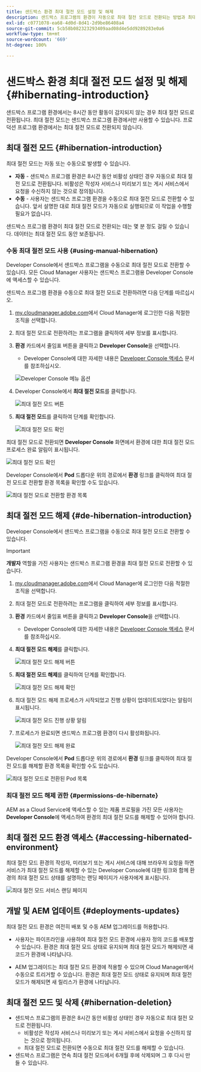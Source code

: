 ```yaml
---
title: 샌드박스 환경 최대 절전 모드 설정 및 해제
description: 샌드박스 프로그램의 환경이 자동으로 최대 절전 모드로 전환되는 방법과 최대 절전 모드를 해제하는 방법에 대해 알아봅니다.
exl-id: c0771078-ea68-4d0d-8d41-2d9be86408a4
source-git-commit: 5cb58b082323293409aad08d4e5dd9289283e0a6
workflow-type: tm+mt
source-wordcount: '669'
ht-degree: 100%

---
```



# 샌드박스 환경 최대 절전 모드 설정 및 해제 {#hibernating-introduction}

샌드박스 프로그램 환경에서는 8시간 동안 활동이 감지되지 않는 경우 최대 절전 모드로 전환됩니다. 최대 절전 모드는 샌드박스 프로그램 환경에서만 사용할 수 있습니다. 프로덕션 프로그램 환경에서는 최대 절전 모드로 전환되지 않습니다.

## 최대 절전 모드 {#hibernation-introduction}

최대 절전 모드는 자동 또는 수동으로 발생할 수 있습니다.

* **자동** - 샌드박스 프로그램 환경은 8시간 동안 비활성 상태인 경우 자동으로 최대 절전 모드로 전환됩니다. 비활성은 작성자 서비스나 미리보기 또는 게시 서비스에서 요청을 수신하지 않는 것으로 정의됩니다.
* **수동** - 사용자는 샌드박스 프로그램 환경을 수동으로 최대 절전 모드로 전환할 수 있습니다. 앞서 설명한 대로 최대 절전 모드가 자동으로 실행되므로 이 작업을 수행할 필요가 없습니다.

샌드박스 프로그램 환경이 최대 절전 모드로 전환되는 데는 몇 분 정도 걸릴 수 있습니다. 데이터는 최대 절전 모드 동안 보존됩니다.

### 수동 최대 절전 모드 사용 {#using-manual-hibernation}

Developer Console에서 샌드박스 프로그램을 수동으로 최대 절전 모드로 전환할 수 있습니다. 모든 Cloud Manager 사용자는 샌드박스 프로그램용 Developer Console에 액세스할 수 있습니다.

샌드박스 프로그램 환경을 수동으로 최대 절전 모드로 전환하려면 다음 단계를 따르십시오.

1. [my.cloudmanager.adobe.com](https://my.cloudmanager.adobe.com/)에서 Cloud Manager에 로그인한 다음 적절한 조직을 선택합니다.

1. 최대 절전 모드로 전환하려는 프로그램을 클릭하여 세부 정보를 표시합니다.

1. **환경** 카드에서 줄임표 버튼을 클릭하고 **Developer Console**&#x200B;을 선택합니다.

   * Developer Console에 대한 자세한 내용은 [Developer Console 액세스](/help/implementing/cloud-manager/manage-environments.md#accessing-developer-console) 문서를 참조하십시오.

   ![Developer Console 메뉴 옵션](assets/developer-console-menu-option.png)

1. Developer Console에서 **최대 절전 모드**&#x200B;를 클릭합니다.

   ![최대 절전 모드 버튼](assets/hibernate-1.png)

1. **최대 절전 모드**&#x200B;를 클릭하여 단계를 확인합니다.

   ![최대 절전 모드 확인](assets/hibernate-2.png)

최대 절전 모드로 전환되면 **Developer Console** 화면에서 환경에 대한 최대 절전 모드 프로세스 완료 알림이 표시됩니다.

![최대 절전 모드 확인](assets/hibernate-4.png)

Developer Console에서 **Pod** 드롭다운 위의 경로에서 **환경** 링크를 클릭하여 최대 절전 모드로 전환할 환경 목록을 확인할 수도 있습니다.

![최대 절전 모드로 전환할 환경 목록](assets/hibernate-1b.png)

## 최대 절전 모드 해제 {#de-hibernation-introduction}

Developer Console에서 샌드박스 프로그램을 수동으로 최대 절전 모드로 전환할 수 있습니다.

>[!IMPORTANT]
>
>**개발자** 역할을 가진 사용자는 샌드박스 프로그램 환경을 최대 절전 모드로 전환할 수 있습니다.

1. [my.cloudmanager.adobe.com](https://my.cloudmanager.adobe.com/)에서 Cloud Manager에 로그인한 다음 적절한 조직을 선택합니다.

1. 최대 절전 모드로 전환하려는 프로그램을 클릭하여 세부 정보를 표시합니다.

1. **환경** 카드에서 줄임표 버튼을 클릭하고 **Developer Console**&#x200B;을 선택합니다.

   * Developer Console에 대한 자세한 내용은 [Developer Console 액세스](/help/implementing/cloud-manager/manage-environments.md#accessing-developer-console) 문서를 참조하십시오.

1. **최대 절전 모드 해제**&#x200B;를 클릭합니다.

   ![최대 절전 모드 해제 버튼](assets/de-hibernation-img1.png)

1. **최대 절전 모드 해제**&#x200B;를 클릭하여 단계를 확인합니다.

   ![최대 절전 모드 해제 확인](assets/de-hibernation-img2.png)

1. 최대 절전 모드 해제 프로세스가 시작되었고 진행 상황이 업데이트되었다는 알림이 표시됩니다.

   ![최대 절전 모드 진행 상황 알림](assets/de-hibernation-img3.png)

1. 프로세스가 완료되면 샌드박스 프로그램 환경이 다시 활성화됩니다.

   ![최대 절전 모드 해제 완료](assets/de-hibernation-img4.png)


Developer Console에서 **Pod** 드롭다운 위의 경로에서 **환경** 링크를 클릭하여 최대 절전 모드를 해제할 환경 목록을 확인할 수도 있습니다.

![최대 절전 모드로 전환된 Pod 목록](assets/de-hibernate-1b.png)

### 최대 절전 모드 해제 권한 {#permissions-de-hibernate}

AEM as a Cloud Service에 액세스할 수 있는 제품 프로필을 가진 모든 사용자는 **Developer Console**&#x200B;에 액세스하여 환경의 최대 절전 모드를 해제할 수 있어야 합니다.

## 최대 절전 모드 환경 액세스 {#accessing-hibernated-environment}

최대 절전 모드 환경의 작성자, 미리보기 또는 게시 서비스에 대해 브라우저 요청을 하면 서비스가 최대 절전 모드를 해제할 수 있는 Developer Console에 대한 링크와 함께 환경의 최대 절전 모드 상태를 설명하는 랜딩 페이지가 사용자에게 표시됩니다.

![최대 절전 모드 서비스 랜딩 페이지](assets/de-hibernation-img5.png)

## 개발 및 AEM 업데이트 {#deployments-updates}

최대 절전 모드 환경은 여전히 배포 및 수동 AEM 업그레이드를 허용합니다.

* 사용자는 파이프라인을 사용하여 최대 절전 모드 환경에 사용자 정의 코드를 배포할 수 있습니다. 환경은 최대 절전 모드 상태로 유지되며 최대 절전 모드가 해제되면 새 코드가 환경에 나타납니다.

* AEM 업그레이드는 최대 절전 모드 환경에 적용할 수 있으며 Cloud Manager에서 수동으로 트리거할 수 있습니다. 환경은 최대 절전 모드 상태로 유지되며 최대 절전 모드가 해제되면 새 릴리스가 환경에 나타납니다.

## 최대 절전 모드 및 삭제 {#hibernation-deletion}

* 샌드박스 프로그램의 환경은 8시간 동안 비활성 상태인 경우 자동으로 최대 절전 모드로 전환됩니다.
   * 비활성은 작성자 서비스나 미리보기 또는 게시 서비스에서 요청을 수신하지 않는 것으로 정의됩니다.
   * 최대 절전 모드로 전환되면 수동으로 최대 절전 모드를 해제할 수 있습니다.
* 샌드박스 프로그램은 연속 최대 절전 모드에서 6개월 후에 삭제되며 그 후 다시 만들 수 있습니다.
